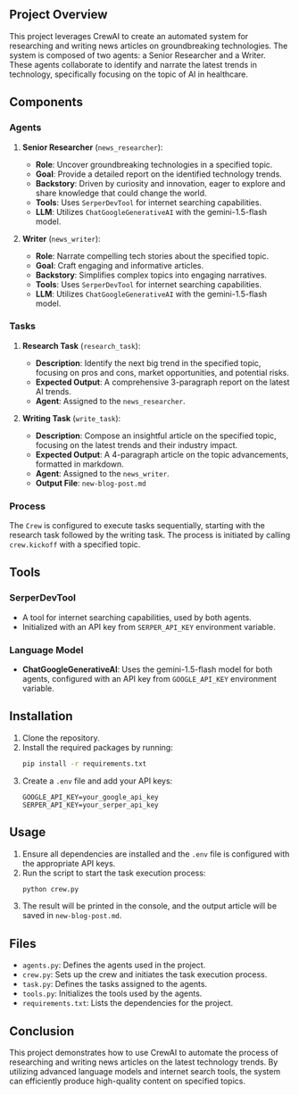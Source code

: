 ## Project Overview

This project leverages CrewAI to create an automated system for researching and writing news articles on groundbreaking technologies. The system is composed of two agents: a Senior Researcher and a Writer. These agents collaborate to identify and narrate the latest trends in technology, specifically focusing on the topic of AI in healthcare.

## Components

### Agents

1. **Senior Researcher** (`news_researcher`):
   - **Role**: Uncover groundbreaking technologies in a specified topic.
   - **Goal**: Provide a detailed report on the identified technology trends.
   - **Backstory**: Driven by curiosity and innovation, eager to explore and share knowledge that could change the world.
   - **Tools**: Uses `SerperDevTool` for internet searching capabilities.
   - **LLM**: Utilizes `ChatGoogleGenerativeAI` with the gemini-1.5-flash model.

2. **Writer** (`news_writer`):
   - **Role**: Narrate compelling tech stories about the specified topic.
   - **Goal**: Craft engaging and informative articles.
   - **Backstory**: Simplifies complex topics into engaging narratives.
   - **Tools**: Uses `SerperDevTool` for internet searching capabilities.
   - **LLM**: Utilizes `ChatGoogleGenerativeAI` with the gemini-1.5-flash model.

### Tasks

1. **Research Task** (`research_task`):
   - **Description**: Identify the next big trend in the specified topic, focusing on pros and cons, market opportunities, and potential risks.
   - **Expected Output**: A comprehensive 3-paragraph report on the latest AI trends.
   - **Agent**: Assigned to the `news_researcher`.

2. **Writing Task** (`write_task`):
   - **Description**: Compose an insightful article on the specified topic, focusing on the latest trends and their industry impact.
   - **Expected Output**: A 4-paragraph article on the topic advancements, formatted in markdown.
   - **Agent**: Assigned to the `news_writer`.
   - **Output File**: `new-blog-post.md`

### Process

The `Crew` is configured to execute tasks sequentially, starting with the research task followed by the writing task. The process is initiated by calling `crew.kickoff` with a specified topic.

## Tools

### SerperDevTool

- A tool for internet searching capabilities, used by both agents.
- Initialized with an API key from `SERPER_API_KEY` environment variable.

### Language Model

- **ChatGoogleGenerativeAI**: Uses the gemini-1.5-flash model for both agents, configured with an API key from `GOOGLE_API_KEY` environment variable.

## Installation

1. Clone the repository.
2. Install the required packages by running:
   ```bash
   pip install -r requirements.txt
   ```
3. Create a `.env` file and add your API keys:
   ```env
   GOOGLE_API_KEY=your_google_api_key
   SERPER_API_KEY=your_serper_api_key
   ```

## Usage

1. Ensure all dependencies are installed and the `.env` file is configured with the appropriate API keys.
2. Run the script to start the task execution process:
   ```bash
   python crew.py
   ```
3. The result will be printed in the console, and the output article will be saved in `new-blog-post.md`.

## Files

- `agents.py`: Defines the agents used in the project.
- `crew.py`: Sets up the crew and initiates the task execution process.
- `task.py`: Defines the tasks assigned to the agents.
- `tools.py`: Initializes the tools used by the agents.
- `requirements.txt`: Lists the dependencies for the project.

## Conclusion

This project demonstrates how to use CrewAI to automate the process of researching and writing news articles on the latest technology trends. By utilizing advanced language models and internet search tools, the system can efficiently produce high-quality content on specified topics.
